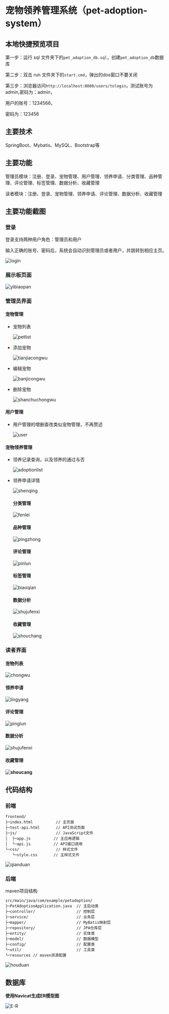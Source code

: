 # 宠物领养管理系统（pet-adoption-system）



## 本地快捷预览项目



第一步：运行 sql 文件夹下的`pet_adoption_db.sql`，创建`pet_adoption_db`数据库

第二步：双击 run 文件夹下的`start.cmd`，弹出的dos窗口不要关闭

第三步：浏览器访问`http://localhost:8080/users/tologin`，测试账号为admin,密码为：admin，

用户的账号：1234566，

密码为：123456

## 主要技术



SpringBoot、Mybatis、MySQL、Bootstrap等

## 主要功能



管理员模块：注册、登录、宠物管理、用户管理、领养申请、分类管理、品种管理、评论管理、标签管理、数据分析、收藏管理

读者模块：注册、登录、宠物管理、领养申请、评论管理、数据分析、收藏管理

## 主要功能截图



### 登录



登录支持两种用户角色：管理员和用户

输入正确的账号、密码后，系统会自动识别管理员或者用户，并跳转到相应主页。

![login](D:\springboot\springboot\基于springboot的宠物领养管理系统设计\src\main\images\login.png)

### 展示板页面

![yibiaopan](D:\springboot\springboot\基于springboot的宠物领养管理系统设计\src\main\images\yibiaopan.png)

### 管理员界面



#### 宠物管理



- 宠物列表

  ![petlist](D:\springboot\springboot\基于springboot的宠物领养管理系统设计\src\main\images\petlist.png)

- 添加宠物

  ![tianjiacongwu](D:\springboot\springboot\基于springboot的宠物领养管理系统设计\src\main\images\tianjiacongwu.png)

- 编辑宠物

  ![banjicongwu](D:\springboot\springboot\基于springboot的宠物领养管理系统设计\src\main\images\banjicongwu.png)

- 删除宠物

  ![shanchuchongwu](D:\springboot\springboot\基于springboot的宠物领养管理系统设计\src\main\images\shanchuchongwu.png)

#### 用户管理



- 用户管理的增删查改类似宠物管理，不再赘述

  ![user](D:\springboot\springboot\基于springboot的宠物领养管理系统设计\src\main\images\user.png)



#### 宠物领养管理

- 领养记录查询，以及领养的通过与否

  ![adoptionlist](D:\springboot\springboot\基于springboot的宠物领养管理系统设计\src\main\images\adoptionlist.png)

- 领养申请详情

  ![shenqing](D:\springboot\springboot\基于springboot的宠物领养管理系统设计\src\main\images\shenqing.png)

  

  

  #### 分类管理

  ![fenlei](D:\springboot\springboot\基于springboot的宠物领养管理系统设计\src\main\images\fenlei.png)

  #### 品种管理

  ![pingzhong](D:\springboot\springboot\基于springboot的宠物领养管理系统设计\src\main\images\pingzhong.png)

  #### 评论管理

  ![pinlun](D:\springboot\springboot\基于springboot的宠物领养管理系统设计\src\main\images\pinlun.png)

  #### 标签管理

  ![biaoqian](D:\springboot\springboot\基于springboot的宠物领养管理系统设计\src\main\images\biaoqian.png)

  #### 数据分析

  ![shujufenxi](D:\springboot\springboot\基于springboot的宠物领养管理系统设计\src\main\images\shujufenxi.png)

  #### 收藏管理

  ![shouchang](D:\springboot\springboot\基于springboot的宠物领养管理系统设计\src\main\images\shouchang.png)



### 读者界面

#### 宠物列表

![chongwu](D:\springboot\springboot\基于springboot的宠物领养管理系统设计\src\main\images\user\chongwu.png)

#### 领养申请

![lingyang](D:\springboot\springboot\基于springboot的宠物领养管理系统设计\src\main\images\user\lingyang.png)



#### 评论管理

![pinglun](D:\springboot\springboot\基于springboot的宠物领养管理系统设计\src\main\images\user\pinglun.png)

#### 数据分析

![shujufenxi](D:\springboot\springboot\基于springboot的宠物领养管理系统设计\src\main\images\user\shujufenxi.png)

#### 收藏管理

#### ![shoucang](D:\springboot\springboot\基于springboot的宠物领养管理系统设计\src\main\images\user\shoucang.png)





## 代码结构



### 前端



```
frontend/
├─index.html          // 主页面
├─test-api.html       // API测试页面
├─js/                 // JavaScript文件
│  ├─app.js          // 主应用逻辑
│  └─api.js          // API接口调用
└─css/                // 样式文件
   └─style.css       // 主样式文件
```



![qianduan](D:\springboot\springboot\基于springboot的宠物领养管理系统设计\src\main\images\qianduan.png)

### 后端



maven项目结构

```
src/main/java/com/example/petadoption/
├─PetAdoptionApplication.java  // 主启动类
├─controller/                  // 控制层
├─service/                     // 业务层
├─mapper/                      // MyBatis映射层
├─repository/                  // JPA仓库层
├─entity/                      // 实体类
├─model/                       // 数据模型
├─config/                      // 配置类
└─util/                        // 工具类
└─resources	// maven资源配置
```

![houduan](https://raw.githubusercontent.com/yunluoyan-li/springboot/refs/heads/main/%E5%9F%BA%E4%BA%8Espringboot%E7%9A%84%E5%AE%A0%E7%89%A9%E9%A2%86%E5%85%BB%E7%AE%A1%E7%90%86%E7%B3%BB%E7%BB%9F%E8%AE%BE%E8%AE%A1/src/main/images/houduan.png)



## 数据库



**使用Navicat生成ER模型图**

![E-R](https://github.com/yunluoyan-li/springboot/blob/main/%E5%9F%BA%E4%BA%8Espringboot%E7%9A%84%E5%AE%A0%E7%89%A9%E9%A2%86%E5%85%BB%E7%AE%A1%E7%90%86%E7%B3%BB%E7%BB%9F%E8%AE%BE%E8%AE%A1/src/main/images/E-R.png?raw=true)













